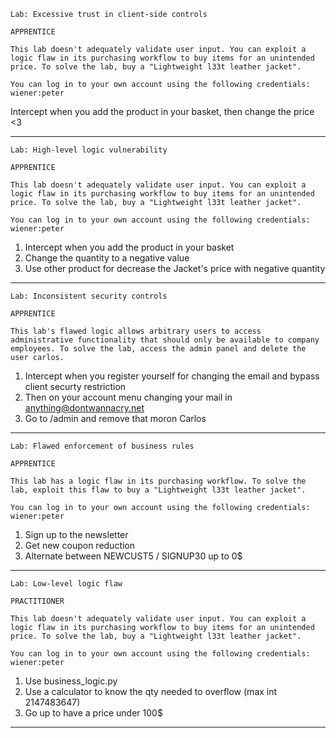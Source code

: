 ```
Lab: Excessive trust in client-side controls

APPRENTICE

This lab doesn't adequately validate user input. You can exploit a logic flaw in its purchasing workflow to buy items for an unintended price. To solve the lab, buy a "Lightweight l33t leather jacket".

You can log in to your own account using the following credentials: wiener:peter 
```
Intercept when you add the product in your basket, then change the price <3

---

```
Lab: High-level logic vulnerability

APPRENTICE

This lab doesn't adequately validate user input. You can exploit a logic flaw in its purchasing workflow to buy items for an unintended price. To solve the lab, buy a "Lightweight l33t leather jacket".

You can log in to your own account using the following credentials: wiener:peter 
```
1. Intercept when you add the product in your basket
2. Change the quantity to a negative value
3. Use other product for decrease the Jacket's price with negative quantity

---

```
Lab: Inconsistent security controls

APPRENTICE

This lab's flawed logic allows arbitrary users to access administrative functionality that should only be available to company employees. To solve the lab, access the admin panel and delete the user carlos. 
```
1. Intercept when you register yourself for changing the email and bypass client securty restriction
2. Then on your account menu changing your mail in anything@dontwannacry.net
3. Go to /admin and remove that moron Carlos

---
```
Lab: Flawed enforcement of business rules

APPRENTICE

This lab has a logic flaw in its purchasing workflow. To solve the lab, exploit this flaw to buy a "Lightweight l33t leather jacket".

You can log in to your own account using the following credentials: wiener:peter 
```

1. Sign up to the newsletter
2. Get new coupon reduction
3. Alternate between NEWCUST5 / SIGNUP30 up to 0$

---

```
Lab: Low-level logic flaw

PRACTITIONER

This lab doesn't adequately validate user input. You can exploit a logic flaw in its purchasing workflow to buy items for an unintended price. To solve the lab, buy a "Lightweight l33t leather jacket".

You can log in to your own account using the following credentials: wiener:peter 
```

1. Use business_logic.py
2. Use a calculator to know the qty needed to overflow (max int 2147483647)
3. Go up to have a price under 100$

---

